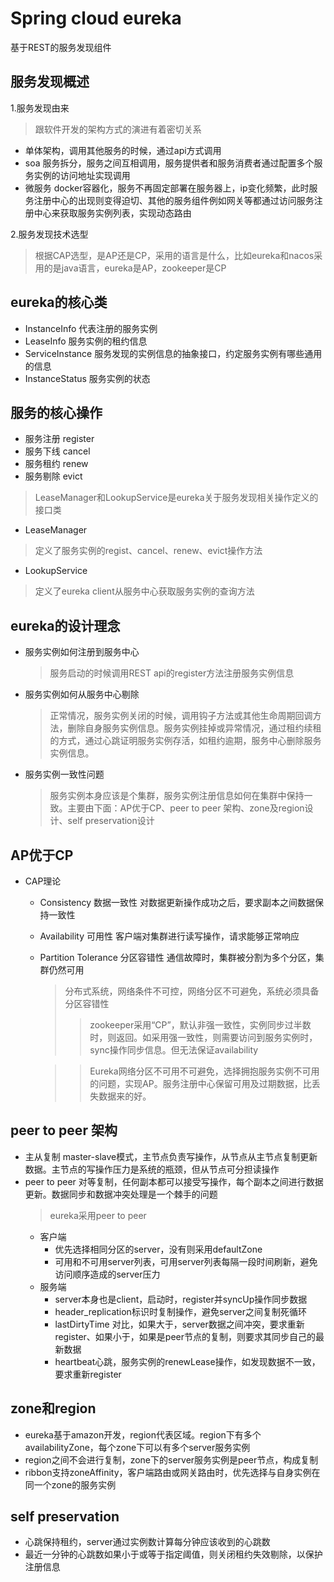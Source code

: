 # Spring cloud eureka

基于REST的服务发现组件

## 服务发现概述

1.服务发现由来
> 跟软件开发的架构方式的演进有着密切关系
* 单体架构，调用其他服务的时候，通过api方式调用
* soa 服务拆分，服务之间互相调用，服务提供者和服务消费者通过配置多个服务实例的访问地址实现调用
* 微服务 docker容器化，服务不再固定部署在服务器上，ip变化频繁，此时服务注册中心的出现则变得迫切、其他的服务组件例如网关等都通过访问服务注册中心来获取服务实例列表，实现动态路由

2.服务发现技术选型
> 根据CAP选型，是AP还是CP，采用的语言是什么，比如eureka和nacos采用的是java语言，eureka是AP，zookeeper是CP

## eureka的核心类

* InstanceInfo 代表注册的服务实例
* LeaseInfo 服务实例的租约信息
* ServiceInstance 服务发现的实例信息的抽象接口，约定服务实例有哪些通用的信息
* InstanceStatus 服务实例的状态

## 服务的核心操作

* 服务注册 register
* 服务下线 cancel
* 服务租约 renew
* 服务剔除 evict
  
> LeaseManager和LookupService是eureka关于服务发现相关操作定义的接口类

* LeaseManager 
> 定义了服务实例的regist、cancel、renew、evict操作方法
* LookupService 
> 定义了eureka client从服务中心获取服务实例的查询方法

## eureka的设计理念

* 服务实例如何注册到服务中心
  > 服务启动的时候调用REST api的register方法注册服务实例信息
* 服务实例如何从服务中心剔除
  > 正常情况，服务实例关闭的时候，调用钩子方法或其他生命周期回调方法，删除自身服务实例信息。服务实例挂掉或异常情况，通过租约续租的方式，通过心跳证明服务实例存活，如租约逾期，服务中心删除服务实例信息。
* 服务实例一致性问题
  > 服务实例本身应该是个集群，服务实例注册信息如何在集群中保持一致。主要由下面：AP优于CP、peer to peer 架构、zone及region设计、self preservation设计

## AP优于CP

* CAP理论
  * Consistency 数据一致性 对数据更新操作成功之后，要求副本之间数据保持一致性
  * Availability 可用性 客户端对集群进行读写操作，请求能够正常响应
  * Partition Tolerance 分区容错性 通信故障时，集群被分割为多个分区，集群仍然可用
    > 分布式系统，网络条件不可控，网络分区不可避免，系统必须具备分区容错性
    > > zookeeper采用“CP”，默认非强一致性，实例同步过半数时，则返回。如采用强一致性，则需要访问到服务实例时，sync操作同步信息。但无法保证availability

    > > Eureka网络分区不可用不可避免，选择拥抱服务实例不可用的问题，实现AP。服务注册中心保留可用及过期数据，比丢失数据来的好。

## peer to peer 架构
  * 主从复制 master-slave模式，主节点负责写操作，从节点从主节点复制更新数据。主节点的写操作压力是系统的瓶颈，但从节点可分担读操作
  * peer to peer 对等复制，任何副本都可以接受写操作，每个副本之间进行数据更新。数据同步和数据冲突处理是一个棘手的问题
    > eureka采用peer to peer
    * 客户端
      * 优先选择相同分区的server，没有则采用defaultZone
      * 可用和不可用server列表，可用server列表每隔一段时间刷新，避免访问顺序造成的server压力
    * 服务端
      * server本身也是client，启动时，register并syncUp操作同步数据
      * header_replication标识时复制操作，避免server之间复制死循环
      * lastDirtyTime 对比，如果大于，server数据之间冲突，要求重新register、如果小于，如果是peer节点的复制，则要求其同步自己的最新数据
      * heartbeat心跳，服务实例的renewLease操作，如发现数据不一致，要求重新register

## zone和region
   * eureka基于amazon开发，region代表区域。region下有多个availabilityZone，每个zone下可以有多个server服务实例
   * region之间不会进行复制，zone下的server服务实例是peer节点，构成复制
   * ribbon支持zoneAffinity，客户端路由或网关路由时，优先选择与自身实例在同一个zone的服务实例

## self preservation
   * 心跳保持租约，server通过实例数计算每分钟应该收到的心跳数
   * 最近一分钟的心跳数如果小于或等于指定阈值，则关闭租约失效剔除，以保护注册信息
